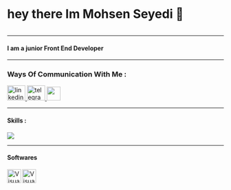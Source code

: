 
<h1>
  hey there Im Mohsen Seyedi 👋
</h1>
 <img src="https://github.com/halfrost/halfrost/raw/master/icons/header_.png" alt="" style="max-width: 100%;">


------
 <h4>I am a junior Front End Developer</h4>


------
  ### Ways Of Communication With Me :
<p>
  <a href="https://www.linkedin.com/in/mohsenseyedi" rel="nofollow">
    <img src="https://raw.githubusercontent.com/maurodesouza/profile-readme-generator/master/src/assets/icons/social/linkedin/default.svg" width="42" height="35" alt="linkedin logo" style="max-width: 100%;">
  </a>
 <a href="http://T.me/Mohsenseis">
     <img src="https://raw.githubusercontent.com/maurodesouza/profile-readme-generator/master/src/assets/icons/social/telegram/default.svg" width="42" height="35" alt="telegram logo" style="max-width: 100%;">
 </a>
   <a href="http://www.instagram.com/mohsenseyedi1382" target="_blank" rel="noreferrer"><img src="https://raw.githubusercontent.com/maurodesouza/profile-readme-generator/master/src/assets/icons/social/instagram/default.svg" width="32" height="32" /></a>
</p>


   

-----

#### Skills :

<p align="">
  <a href="https://skillicons.dev">
    <img src="https://skillicons.dev/icons?i=html,css,tailwind,js,mysql,mongodb,NPM" />
  </a>
</p>

---




#### Softwares

<div>
  <a href="https://code.visualstudio.com/" target="_blank"><img class="icon" align="left" alt="Visual Studio Code" width="32px" src="https://img.icons8.com/color/48/null/visual-studio-code-2019.png" />
  <a href="https://www.postman.com/" target="_blank"><img class="icon" align="left" alt="Visual Studio Code" width="32px" src="https://img.icons8.com/?size=512&id=EPbEfEa7o8CB&format=png" />


</div>

